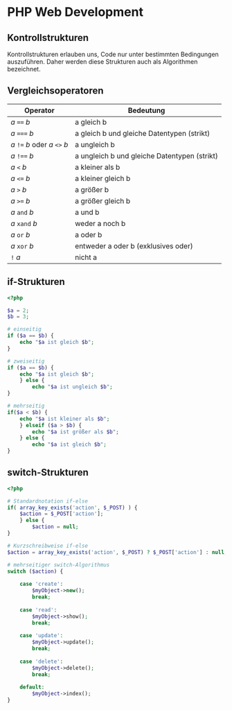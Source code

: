 # PHP Web Development
## Kontrollstrukturen

Kontrollstrukturen erlauben uns, Code nur unter bestimmten Bedingungen auszuführen. Daher
werden diese Strukturen auch als Algorithmen bezeichnet.

## Vergleichsoperatoren

|Operator|Bedeutung|
| -------- | ------- |
|$a$ ``==`` $b$|a gleich b|
|$a$ `===` $b$|a gleich b und gleiche Datentypen (strikt)|
|$a$ `!=` $b$ oder $a$ `<>` $b$|a ungleich b|
|$a$ `!==` $b$|a ungleich b und gleiche Datentypen (strikt)|
|$a$ `<` $b$|a kleiner als b|
|$a$ `<=` $b$|a kleiner gleich b|
|$a$ `>` $b$|a größer b|
|$a$ ``>=`` $b$|a größer gleich b|
|$a$ ``and`` $b$|a und b|
|$a$ ``xand`` $b$|weder a noch b|
|$a$ ``or`` $b$|a oder b|
|$a$ ``xor`` $b$|entweder a oder b (exklusives oder)|
|``!`` $a$|nicht a|


## if-Strukturen

````php
<?php

$a = 2;
$b = 3;

# einseitig
if ($a == $b) {
    echo "$a ist gleich $b";
}

# zweiseitig
if ($a == $b) {
    echo "$a ist gleich $b";
    } else {
        echo "$a ist ungleich $b";
}

# mehrseitig
if($a < $b) {
    echo "$a ist kleiner als $b";
    } elseif ($a > $b) {
        echo "$a ist größer als $b";
    } else {
        echo "$a ist gleich $b";
}
````

## switch-Strukturen

````php
<?php

# Standardnotation if-else
if( array_key_exists('action', $_POST) ) {
    $action = $_POST['action'];
    } else {
        $action = null;
}

# Kurzschreibweise if-else
$action = array_key_exists('action', $_POST) ? $_POST['action'] : null;

# mehrseitiger switch-Algorithmus
switch ($action) {
        
    case 'create':
        $myObject->new();
        break;
    
    case 'read':
        $myObject->show();
        break;
        
    case 'update':
        $myObject->update();
        break;
        
    case 'delete':
        $myObject->delete();
        break;
        
    default:
        $myObject->index();    
}
````

